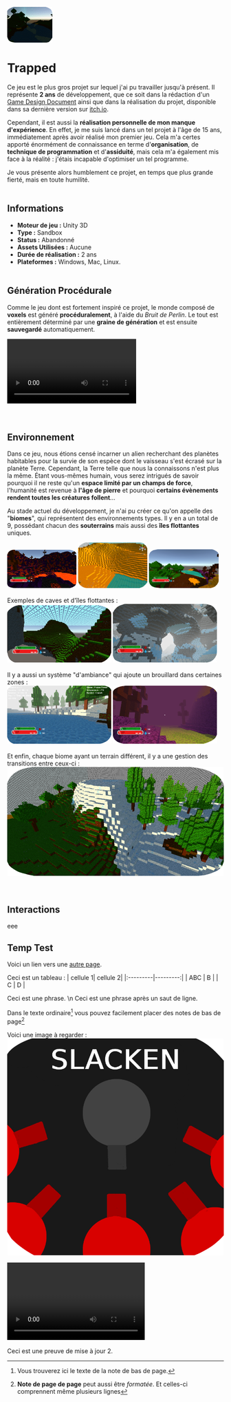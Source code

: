 [![](./Images/Trapped_Logo.png)](https://mcdown.itch.io/trapped)
# Trapped

Ce jeu est le plus gros projet sur lequel j'ai pu travailler jusqu'à présent. Il représente **2 ans** de développement, que ce soit dans la rédaction d'un [Game Design Document](https://docs.google.com/document/d/1_1KQkmH81AEaGpWc58F0cResZkfwV0hweFI6ZmrWNoI/edit?usp=sharing) ainsi que dans la réalisation du projet, disponible dans sa dernière version sur [itch.io](https://mcdown.itch.io/trapped).

Cependant, il est aussi la **réalisation personnelle de mon manque d'expérience**. En effet, je me suis lancé dans un tel projet à l'âge de 15 ans, immédiatement après avoir réalisé mon premier jeu. Cela m'a certes apporté énormément de connaissance en terme d'**organisation**, de **technique de programmation** et d'**assiduité**, mais cela m'a également mis face à la réalité : j'étais incapable d'optimiser un tel programme.

Je vous présente alors humblement ce projet, en temps que plus grande fierté, mais en toute humilité.
<br><br>

## Informations
- **Moteur de jeu :** Unity 3D
- **Type :** Sandbox
- **Status :** Abandonné
- **Assets Utilisées :** Aucune
- **Durée de réalisation :** 2 ans
- **Plateformes :** Windows, Mac, Linux.
<br><br>

## Génération Procédurale
Comme le jeu dont est fortement inspiré ce projet, le monde composé de **voxels** est généré **procéduralement**, à l'aide du *Bruit de Perlin*. Le tout est entièrement déterminé par une **graine de génération** et est ensuite **sauvegardé** automatiquement.
<div>
<video controls>
  <source src="./Videos/GenerationProcedurale.mp4" type="video/mp4">
</video>
</div>
<br><br>

## Environnement
Dans ce jeu, nous étions censé incarner un alien recherchant des planètes habitables pour la survie de son espèce dont le vaisseau s'est écrasé sur la planète Terre. Cependant, la Terre telle que nous la connaissons n'est plus la même. Étant vous-mêmes humain, vous serez intrigués de savoir pourquoi il ne reste qu'un **espace limité par un champs de force**, l'humanité est revenue à **l'âge de pierre** et pourquoi **certains évènements rendent toutes les créatures follent**...

Au stade actuel du développement, je n'ai pu créer ce qu'on appelle des "**biomes**", qui représentent des environnements types. Il y en a un total de 9, possédant chacun des **souterrains** mais aussi des **îles flottantes** uniques.
<div>
  <img src="./Images/VolcanoBiome.png" alt="Image 1" style="width: 32%;">
  <img src="./Images/DesertBiome.png" alt="Image 2" style="width: 32%;">
  <img src="./Images/InGameView.png" alt="Image 3" style="width: 32%;">
</div>
<br>
Exemples de caves et d'îles flottantes :
<div>
  <img src="./Images/FloatingIslands.png" alt="Image 4" style="width: 48%;">
  <img src="./Images/FrozenCave.png" alt="Image 5" style="width: 48%;">
</div>
<br>
Il y a aussi un système "d'ambiance" qui ajoute un brouillard dans certaines zones :
<div>
  <img src="./Images/FrozenForest.png" alt="Image 6" style="width: 48%;">
  <img src="./Images/IrradiatedBiome.png" alt="Image 7" style="width: 48%;">
</div>
<br>
Et enfin, chaque biome ayant un terrain différent, il y a une gestion des transitions entre ceux-ci :
<div>
  <img src="./Images/BiomeTransitions.png" alt="Image 8">
</div>
<br><br>

## Interactions
eee

## Temp Test
Voici un lien vers une [autre page](./trapped.md).

Ceci est un tableau :
| cellule 1| cellule 2|
|:---------|---------:|
| ABC      | B        |
|    C     |    D     |

Ceci est une phrase. \n Ceci est une phrase après un saut de ligne.

Dans le texte ordinaire[^1] vous pouvez facilement placer des notes de bas de page[^2]

Voici une image à regarder : 
[![](./Images/Slacken_1.png)](./trapped.html)

<video width="320" height="180" controls>
  <source src="./Videos/TrailerRock'n'Fall.mp4" type="video/mp4">
</video>

Ceci est une preuve de mise à jour 2.

[^1]: Vous trouverez ici le texte de la note de bas de page.
 [^2]: **Note de page de page** peut aussi être *formatée*.
Et celles-ci comprennent même plusieurs lignes
